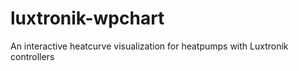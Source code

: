 # luxtronik-wpchart
An interactive heatcurve visualization for heatpumps with Luxtronik controllers
